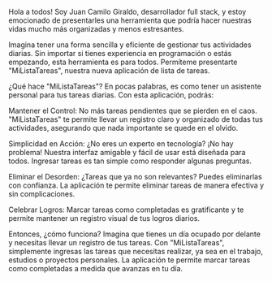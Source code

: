 Hola a todos! Soy Juan Camilo Giraldo, desarrollador full stack, y estoy emocionado de presentarles una herramienta
que podría hacer nuestras vidas mucho más organizadas y menos estresantes.

Imagina tener una forma sencilla y eficiente de gestionar tus actividades diarias. Sin importar si tienes experiencia
en programación o estás empezando, esta herramienta es para todos. Permíteme presentarte "MiListaTareas",
nuestra nueva aplicación de lista de tareas.

¿Qué hace "MiListaTareas"? En pocas palabras, es como tener un asistente personal para tus tareas diarias.
Con esta aplicación, podrás:

Mantener el Control: No más tareas pendientes que se pierden en el caos. "MiListaTareas" te permite llevar un registro
claro y organizado de todas tus actividades, asegurando que nada importante se quede en el olvido.

Simplicidad en Acción: ¿No eres un experto en tecnología? ¡No hay problema! Nuestra interfaz amigable y fácil
de usar está diseñada para todos. Ingresar tareas es tan simple como responder algunas preguntas.

Eliminar el Desorden: ¿Tareas que ya no son relevantes? Puedes eliminarlas con confianza.
La aplicación te permite eliminar tareas de manera efectiva y sin complicaciones.

Celebrar Logros: Marcar tareas como completadas es gratificante y te permite mantener un registro
visual de tus logros diarios.

Entonces, ¿cómo funciona? Imagina que tienes un día ocupado por delante y necesitas llevar un registro de tus tareas.
Con "MiListaTareas", simplemente ingresas las tareas que necesitas realizar, ya sea en el trabajo,
estudios o proyectos personales. La aplicación te permite marcar tareas como completadas a
medida que avanzas en tu día.
